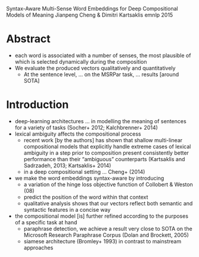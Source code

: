 Syntax-Aware Multi-Sense Word Embeddings
  for Deep Compositional Models of Meaning
Jianpeng Cheng & Dimitri Kartsaklis
emnlp 2015

# Abstract

* each word is associated with a number of senses,
  the most plausible of which is selected dynamically during the composition
* We evaluate the produced vectors qualitatively and quantitatively
  * At the sentence level, ...  on the MSRPar task, ... results [around SOTA]

# Introduction

* deep-learning architectures ... in modelling the meaning of sentences for
  a variety of tasks (Socher+ 2012; Kalchbrenner+ 2014)
* lexical ambiguity affects the compositional process
  * recent work [by the authors] has shown that
    shallow multi-linear compositional models
      that explicitly handle extreme cases of lexical ambiguity
      in a step prior to composition
    present consistently better performance than their “ambiguous” counterparts
    (Kartsaklis and Sadrzadeh, 2013; Kartsaklis+ 2014)
  * in a deep compositional setting ... Cheng+ (2014)
* we make the word embeddings syntax-aware by introducing
  * a variation of the hinge loss objective function of Collobert & Weston (08)
  * predict the position of the word within that context
  * qualitative analysis shows that our
    vectors reflect both semantic and syntactic features in a concise way
* the compositional model [is] further refined according to the purposes of a
  specific task at hand
  * paraphrase detection, we achieve a result very close to SOTA
    on the Microsoft Research Paraphrase Corpus (Dolan and Brockett, 2005)
  * siamese architecture (Bromley+ 1993)
    in contrast to mainstream approaches

